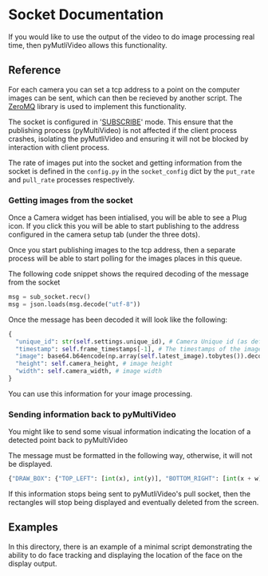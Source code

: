 # Socket Documentation

If you would like to use the output of the video to do image processing real time, then pyMutliVideo allows this functionality.

## Reference

For each camera you can set a tcp address to a point on the computer images can be sent, which can then be recieved by another script. The [ZeroMQ](https://zeromq.org) library is used to implement this functionality.

The socket is configured in '[SUBSCRIBE](https://zguide.zeromq.org/docs/chapter5/#Pros-and-Cons-of-Pub-Sub)' mode. This ensure that the publishing process (pyMultiVideo) is not affected if the client process crashes, isolating the pyMutliVideo and ensuring it will not be blocked by interaction with client process.

The rate of images put into the socket and getting information from the socket is defined in the `config.py` in the `socket_config` dict by the `put_rate` and `pull_rate` processes respectively.

### Getting images from the socket

Once a Camera widget has been intialised, you will be able to see a Plug icon. If you click this you will be able to start publishing to the address configured in the camera setup tab (under the three dots).

Once you start publishing images to the tcp address, then a separate process will be able to start polling for the images places in this queue.

The following code snippet shows the required decoding of the message from the socket

```python
msg = sub_socket.recv()
msg = json.loads(msg.decode("utf-8"))
```

Once the message has been decoded it will look like the following:

```python
{
  "unique_id": str(self.settings.unique_id), # Camera Unique id (as defined by the pyMultiVideo)
  "timestamp": self.frame_timestamps[-1], # The timestamps of the image that has been sent
  "image": base64.b64encode(np.array(self.latest_image).tobytes()).decode("utf-8"), # The image data encoded in base64 so if can be sent through the socket
  "height": self.camera_height, # image height
  "width": self.camera_width, # image width
}
```

You can use this information for your image processing.

### Sending information back to pyMultiVideo

You might like to send some visual information indicating the location of a detected point back to pyMultiVideo

The message must be formatted in the following way, otherwise, it will not be displayed.

```python
{"DRAW_BOX": {"TOP_LEFT": [int(x), int(y)], "BOTTOM_RIGHT": [int(x + w), int(y + h)]}}
```

If this information stops being sent to pyMutliVideo's pull socket, then the rectangles will stop being displayed and eventually deleted from the screen.

## Examples

In this directory, there is an example of a minimal script demonstrating the ability to do face tracking and displaying the location of the face on the display output.
